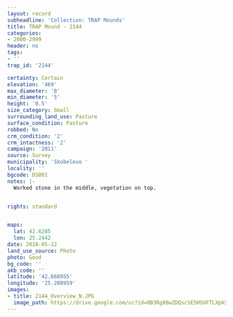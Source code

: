 ```yaml
---
layout: record
subheadline: 'Collection: TRAP Mounds'
title: TRAP Mound - 2144
categories:
- 2000-2999
header: no
tags:
- ''
trap_id: '2144'

certainty: Certain
elevation: '469'
max_diameter: '8'
min_diameter: '5'
height: '0.5'
size_category: Small
surrounding_land_use: Pasture
surface_condition: Pasture
robbed: No
crm_condition: '2'
crm_intactness: '2'
campaign: '2011'
source: Survey
municipality: 'Skobelevo '
locality: ''
bgcode: DS001
notes: |-
  Worked stone in the middle, vegetation on top.


rights: standard


maps:
  lat: 42.6285
  lon: 25.2442
date: 2018-05-22
land_use_source: Photo
photo: Good
bg_code: ''
akb_code: ''
latitude: '42.668955'
longitude: '25.208959'
images:
- title: 2144_Overview_N.JPG
  image_path: https://drive.google.com/uc?id=0B3Rg88wZDQscSE5HSUFTLXpkS1k
---
```


